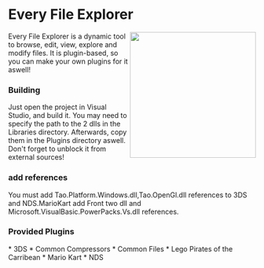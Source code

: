 Every File Explorer
===================
<img src="http://florian.nouwt.com/EFEIcon.png" height="256px" align="right"/>
Every File Explorer is a dynamic tool to browse, edit, view, explore and modify files. It is plugin-based, so you can make your own plugins for it aswell!

<h3>Building</h3>
Just open the project in Visual Studio, and build it. You may need to specify the path to the 2 dlls in the Libraries directory. Afterwards, copy them in the Plugins directory aswell. Don't forget to unblock it from external sources!
<h3>add references</h3>
You must add Tao.Platform.Windows.dll,Tao.OpenGl.dll references to 3DS and NDS.MarioKart add Front two dll and Microsoft.VisualBasic.PowerPacks.Vs.dll references.
<h3>Provided Plugins</h3>
* 3DS
* Common Compressors
* Common Files
* Lego Pirates of the Carribean
* Mario Kart
* NDS

